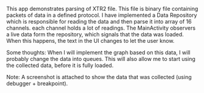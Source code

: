 This app demonstrates parsing of XTR2 file. This file is binary file containing packets of data in a defined protocol.
I have implemented a Data Repository which is responsible for reading the data and then parse it into array of 16 channels. each channel holds a lot of readings.
The MainActivity observers a live data form the repository, which signals that the data was loaded.  When this happens, the text in the UI changes to let the user know.

Some thoughts: When I will implement the graph based on this data, I will probably change the data into queues.  This will also allow me to start using the collected data, before it is fully loaded.

Note: A screenshot is attached to show the data that was collected (using debugger + breakpoint).
